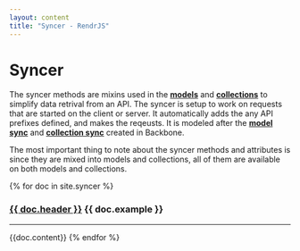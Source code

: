```yaml
---
layout: content
title: "Syncer - RendrJS"
---
```


# Syncer

The syncer methods are mixins used in the [**models**](/model) and [**collections**](/collection) to simplify data retrival from an API.  The syncer is setup to work on requests that are started on the client or server.  It automatically adds the any API prefixes defined, and makes the reqeusts.  It is modeled after the [**model sync**](http://backbonejs.org/#Model-sync) and [**collection sync**](http://backbonejs.org/#Collection-sync) created in Backbone.

The most important thing to note about the syncer methods and attributes is since they are mixed into models and collections, all of them are available on both models and collections.

{% for doc in site.syncer %}
  <h3 id="{{doc.header}}">
    <a href="#{{doc.header}}">{{ doc.header }}</a>
    <span>{{ doc.example }}</span>
  </h3>

  <hr />
  {{doc.content}}
{% endfor %}

